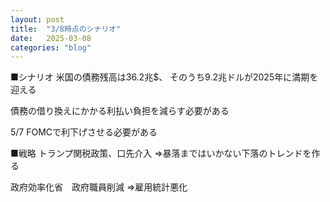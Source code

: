```yaml
---
layout: post
title:  "3/8時点のシナリオ"
date:   2025-03-08
categories: "blog"
---
```


■シナリオ
米国の債務残高は36.2兆$、
そのうち9.2兆ドルが2025年に満期を迎える

債務の借り換えにかかる利払い負担を減らす必要がある

5/7 FOMCで利下げさせる必要がある

■戦略
トランプ関税政策、口先介入
⇒暴落まではいかない下落のトレンドを作る

政府効率化省　政府職員削減
⇒雇用統計悪化
